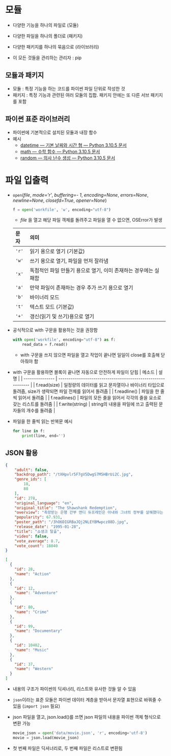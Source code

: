 # 모듈

- 다양한 기능을 하나의 파일로 (모듈)

- 다양한 파일을 하나의 폴더로 (패키지)

- 다양한 패키지를 하나의 묶음으로 (라이브러리)

- 이 모든 것들을 관리하는 관리자 : pip

## 모듈과 패키지

- 모듈 : 특정 기능을 하는 코드를 파이썬 파일 단위로 작성한 것
- 패키지 : 특정 기능과 관련된 여러 모듈의 집합. 패키지 안에는 또 다른 서브 패키지를 포함

## 파이썬 표준 라이브러리

- 파이썬에 기본적으로 설치된 모듈과 내장 함수
- 예시
  - [datetime — 기본 날짜와 시간 형 — Python 3.10.5 문서](https://docs.python.org/ko/3/library/datetime.html)
  - [math — 수학 함수 — Python 3.10.5 문서](https://docs.python.org/ko/3/library/math.html)
  - [random — 의사 난수 생성 — Python 3.10.5 문서](https://docs.python.org/ko/3/library/random.html)



# 파일 입출력

- `open`(*file*, *mode='r'*, *buffering=- 1*, *encoding=None*, *errors=None*, *newline=None*, *closefd=True*, *opener=None*)
  ```python
  f = open('workfile', 'w', encoding="utf-8")
  ```
  - *file* 을 열고 해당 파일 객체를 돌려주고 파일을 열 수 없으면, OSError가 발생 

  | 문자  | 의미                                                         |
  | :---- | :----------------------------------------------------------- |
  | `'r'` | 읽기 용으로 열기 (기본값)                                    |
  | `'w'` | 쓰기 용으로 열기, 파일을 먼저 잘라냄                         |
  | `'x'` | 독점적인 파일 만들기 용으로 열기, 이미 존재하는 경우에는 실패함 |
  | `'a'` | 만약 파일이 존재하는 경우 추가 쓰기 용으로 열기              |
  | `'b'` | 바이너리 모드                                                |
  | `'t'` | 텍스트 모드 (기본값)                                         |
  | `'+'` | 갱신(읽기 및 쓰기)용으로 열기                                |

- 공식적으로 with 구문을 활용하는 것을 권장함

  ```python
  with open('workfile', encoding="utf-8") as f:
      read_data = f.read()
  ```

  - with 구문을 쓰지 않으면 파일을 열고 작업이 끝나면 일일이 close를 호출해 닫아줘야 함
- with 구문을 활용하면 블록이 끝나면 자동으로 안전하게 파일이 닫힘
  | 메소드          | 설명                                                         |
  | --------------- | ------------------------------------------------------------ |
  | f.read(size)    | 일정량의 데이터를 읽고 문자열이나 바이너리 타입으로 돌려줌, size가 생략되면 파일 전체를 읽어서 돌려줌 |
  | f.readline()    | 파일을 한 줄씩 읽어서 돌려줌                                 |
  | f.readlines()   | 파일의 모든 줄을 읽어서 각각의 줄을 요소로 갖는 리스트를 돌려줌 |
  | f.write(string) | string의 내용을 파일에 쓰고 출력된 문자들의 개수를 돌려줌    |

- 파일을 한 줄씩 읽는 반복문 예시

  ```python
  for line in f:
      print(line, end='')
  ```


## JSON 활용

```json
{
    "adult": false,
    "backdrop_path": "/tXHpvlr5F7gV5DwgS7M5HBrUi2C.jpg",
    "genre_ids": [
        18,
        80
    ],
    "id": 278,
    "original_language": "en",
    "original_title": "The Shawshank Redemption",
    "overview": "촉망받는 은행 간부 앤디 듀프레인은 아내와 그녀의 정부를 살해했다는 누명을 쓴다. 주변의 증언과 살해 현장의 그럴듯한 증거들로 그는 종신형을 선고받고 악질범들만 수용한다는 지옥같은 교도소 쇼생크로 향한다. 인간 말종 쓰레기들만 모인 그곳에서 그는 이루 말할 수 없는 억압과 짐승보다 못한 취급을 당한다. 그러던 어느 날, 간수의 세금을 면제받게 해 준 덕분에 그는 일약 교도소의 비공식 회계사로 일하게 된다. 그 와중에 교도소 소장은 죄수들을 이리저리 부리면서 검은 돈을 긁어 모으고 앤디는 이 돈을 세탁하여 불려주면서 그의 돈을 관리하는데...",
    "popularity": 67.931,
    "poster_path": "/3hO6DIGRBaJQj2NLEYBMwpcz88D.jpg",
    "release_date": "1995-01-28",
    "title": "쇼생크 탈출",
    "video": false,
    "vote_average": 8.7,
    "vote_count": 18040
}
```

```json
[
  {
    "id": 28,
    "name": "Action"
  },
  {
    "id": 12,
    "name": "Adventure"
  },
  {
    "id": 80,
    "name": "Crime"
  },
  {
    "id": 99,
    "name": "Documentary"
  },
  {
    "id": 10402,
    "name": "Music"
  },
  {
    "id": 37,
    "name": "Western"
  }
]
```

- 내용의 구조가 파이썬의 딕셔너리, 리스트와 유사한 것들 알 수 있음

- `json`이라는 표준 모듈은 파이썬 데이터 계층을 받아서 문자열 표현으로 바꿔줄 수 있음 (`import json` 필요)

- json 파일을 열고, json.load()를 쓰면 json 파일의 내용을 파이썬 객체 형식으로 변환 가능

  ```python
  movie_json = open('data/movie.json', 'r', encoding='utf-8')
  movie = json.load(movie_json)
  ```

- 첫 번째 파일은 딕셔너리로, 두 번째 파일은 리스트로 변환됨
